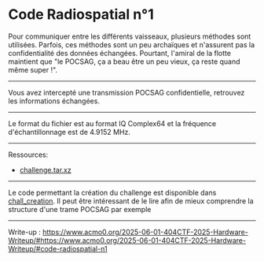 # Code Radiospatial n°1
Pour communiquer entre les différents vaisseaux, plusieurs méthodes sont utilisées. Parfois, ces méthodes sont un peu archaïques et n'assurent pas la confidentialité des données échangées. Pourtant, l'amiral de la flotte maintient que "le POCSAG, ça a beau être un peu vieux, ça reste quand même super !".
***
Vous avez intercepté une transmission POCSAG confidentielle, retrouvez les informations échangées.
***
Le format du fichier est au format IQ Complex64 et la fréquence d'échantillonnage est de 4.9152 MHz.
***
Ressources:
- [challenge.tar.xz](challenge.tar.xz)
***
Le code permettant la création du challenge est disponible dans [chall_creation](chall_creation/). Il peut être intéressant de le lire afin de mieux comprendre la structure d'une trame POCSAG par exemple
***
Write-up : https://www.acmo0.org/2025-06-01-404CTF-2025-Hardware-Writeup/#https://www.acmo0.org/2025-06-01-404CTF-2025-Hardware-Writeup/#code-radiospatial-n1

